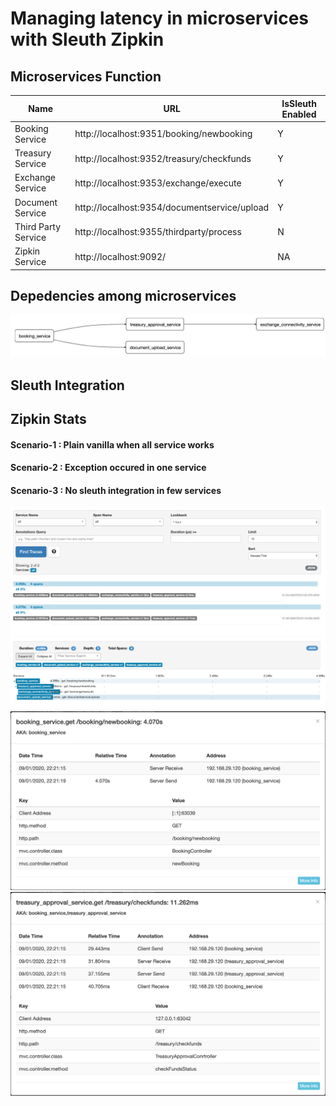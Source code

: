 # Managing latency in microservices with Sleuth Zipkin 

## Microservices Function
| Name  | URL | IsSleuth Enabled |
| ------------- | ------------- | ------------- |
| Booking Service  | http://localhost:9351/booking/newbooking  | Y |
| Treasury Service  | http://localhost:9352/treasury/checkfunds  | Y |
| Exchange Service  | http://localhost:9353/exchange/execute  | Y |
| Document Service  | http://localhost:9354/documentservice/upload  | Y |
| Third Party Service  | http://localhost:9355/thirdparty/process  | N |
| Zipkin Service | http://localhost:9092/ | NA |

## Depedencies among microservices 
![](https://github.com/bhargrah/java_sleuth_zipkin_ms_maven/blob/master/images/Interaction.png)

## Sleuth Integration 

## Zipkin Stats

#### Scenario-1 : Plain vanilla when all service works
#### Scenario-2 : Exception occured in one service 
#### Scenario-3 : No sleuth integration in few services
![](https://github.com/bhargrah/java_sleuth_zipkin_ms_maven/blob/master/images/spans_flow.png)
![](https://github.com/bhargrah/java_sleuth_zipkin_ms_maven/blob/master/images/trace_flow.png)
![](https://github.com/bhargrah/java_sleuth_zipkin_ms_maven/blob/master/images/booking_flow.png)
![](https://github.com/bhargrah/java_sleuth_zipkin_ms_maven/blob/master/images/book_treas_flow.png)
